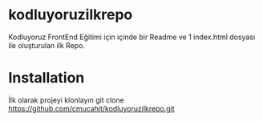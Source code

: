 # kodluyoruzilkrepo
Kodluyoruz FrontEnd Eğitimi için içinde bir Readme ve 1 index.html dosyası ile oluşturulan ilk Repo. 
# Installation
İlk olarak projeyi klonlayın
git clone https://github.com/cmucahit/kodluyoruzilkrepo.git
